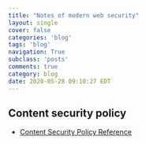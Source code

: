 ```yaml
---
title: "Notes of modern web security"
layout: single
cover: false
categories: 'blog'
tags: 'blog'
navigation: True
subclass: 'posts'
comments: true
category: blog
date: 2020-05-28 09:10:27 EDT
---
```



## Content security policy

- [Content Security Policy Reference](https://content-security-policy.com/)
